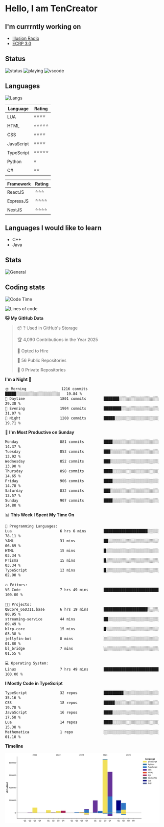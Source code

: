 # Hello, I am TenCreator

## I'm currrntly working on
- [Illusion Radio](https://illusionradio.co.uk/)
- [ECRP 3.0](http://github.com/Emerald-Coast-Roleplay/)

## Status
![status](https://api.statusbadges.me/badge/status/518334475038359555?simple=true&style=for-the-badge)
![playing](https://api.statusbadges.me/badge/playing/518334475038359555?style=for-the-badge)
![vscode](https://api.statusbadges.me/badge/vscode/518334475038359555?style=for-the-badge)

## Languages
![Langs](https://github-readme-stats.vercel.app/api/top-langs/?username=tencreator&layout=compact&theme=radical)


|Language|Rating|
|--------|------|
|LUA|⭐️⭐️⭐️⭐️|
|HTML|⭐️⭐️⭐️⭐️⭐️|
|CSS|⭐️⭐️⭐️⭐️|
|JavaScript|⭐️⭐️⭐️⭐️|
|TypeScript|⭐️⭐️⭐️⭐️⭐️|
|Python|⭐️|
|C#|⭐️⭐️ |

|Framework|Rating|
|--------|------|
|ReactJS|⭐️⭐️⭐|
|ExpressJS|⭐️⭐️⭐️⭐️|
|NextJS|⭐️⭐️⭐⭐️|

## Languages I would like to learn
- C++
- Java

## Stats
![General](https://github-readme-stats.vercel.app/api?username=tencreator&show_icons=true&theme=radical)

## Coding stats

<!--START_SECTION:waka-->
![Code Time](http://img.shields.io/badge/Code%20Time-637%20hrs%2016%20mins-blue)

![Lines of code](https://img.shields.io/badge/From%20Hello%20World%20I%27ve%20Written-2.4%20million%20lines%20of%20code-blue)

**🐱 My GitHub Data** 

> 📦 ? Used in GitHub's Storage 
 > 
> 🏆 4,090 Contributions in the Year 2025
 > 
> 💼 Opted to Hire
 > 
> 📜 56 Public Repositories 
 > 
> 🔑 0 Private Repositories 
 > 
**I'm a Night 🦉** 

```text
🌞 Morning                1216 commits        █████░░░░░░░░░░░░░░░░░░░░   19.84 % 
🌆 Daytime                1801 commits        ███████░░░░░░░░░░░░░░░░░░   29.38 % 
🌃 Evening                1904 commits        ████████░░░░░░░░░░░░░░░░░   31.07 % 
🌙 Night                  1208 commits        █████░░░░░░░░░░░░░░░░░░░░   19.71 % 
```
📅 **I'm Most Productive on Sunday** 

```text
Monday                   881 commits         ████░░░░░░░░░░░░░░░░░░░░░   14.37 % 
Tuesday                  853 commits         ███░░░░░░░░░░░░░░░░░░░░░░   13.92 % 
Wednesday                852 commits         ███░░░░░░░░░░░░░░░░░░░░░░   13.90 % 
Thursday                 898 commits         ████░░░░░░░░░░░░░░░░░░░░░   14.65 % 
Friday                   906 commits         ████░░░░░░░░░░░░░░░░░░░░░   14.78 % 
Saturday                 832 commits         ███░░░░░░░░░░░░░░░░░░░░░░   13.57 % 
Sunday                   907 commits         ████░░░░░░░░░░░░░░░░░░░░░   14.80 % 
```


📊 **This Week I Spent My Time On** 

```text
💬 Programming Languages: 
Lua                      6 hrs 6 mins        ████████████████████░░░░░   78.11 % 
YAML                     31 mins             ██░░░░░░░░░░░░░░░░░░░░░░░   06.69 % 
HTML                     15 mins             █░░░░░░░░░░░░░░░░░░░░░░░░   03.34 % 
Prisma                   15 mins             █░░░░░░░░░░░░░░░░░░░░░░░░   03.34 % 
TypeScript               13 mins             █░░░░░░░░░░░░░░░░░░░░░░░░   02.90 % 

🔥 Editors: 
VS Code                  7 hrs 49 mins       █████████████████████████   100.00 % 

🐱‍💻 Projects: 
QBCore_66D311.base       6 hrs 19 mins       ████████████████████░░░░░   80.95 % 
streaming-service        44 mins             ██░░░░░░░░░░░░░░░░░░░░░░░   09.49 % 
blrp-core                15 mins             █░░░░░░░░░░░░░░░░░░░░░░░░   03.38 % 
jellyfin-bot             8 mins              ░░░░░░░░░░░░░░░░░░░░░░░░░   01.80 % 
bl_bridge                7 mins              ░░░░░░░░░░░░░░░░░░░░░░░░░   01.55 % 

💻 Operating System: 
Linux                    7 hrs 49 mins       █████████████████████████   100.00 % 
```

**I Mostly Code in TypeScript** 

```text
TypeScript               32 repos            █████████░░░░░░░░░░░░░░░░   35.16 % 
CSS                      18 repos            █████░░░░░░░░░░░░░░░░░░░░   19.78 % 
JavaScript               16 repos            ████░░░░░░░░░░░░░░░░░░░░░   17.58 % 
Lua                      14 repos            ████░░░░░░░░░░░░░░░░░░░░░   15.38 % 
Mathematica              1 repo              ░░░░░░░░░░░░░░░░░░░░░░░░░   01.10 % 
```



**Timeline**

![Lines of Code chart](https://raw.githubusercontent.com/tencreator/tencreator/main/assets/bar_graph.png)


<!--END_SECTION:waka-->
